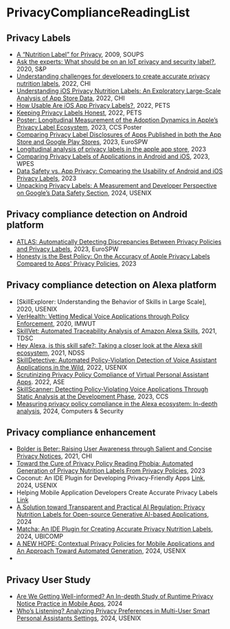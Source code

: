 # PrivacyComplianceReadingList

## Privacy Labels
- [A “Nutrition Label” for Privacy](https://dl.acm.org/doi/pdf/10.1145/1572532.1572538), 2009, SOUPS
- [Ask the experts: What should be on an IoT privacy and security label?](https://ieeexplore.ieee.org/stamp/stamp.jsp?arnumber=9152770), 2020, S&P
- [Understanding challenges for developers to create accurate privacy nutrition labels](https://dl.acm.org/doi/pdf/10.1145/3491102.3502012), 2022, CHI
- [Understanding iOS Privacy Nutrition Labels: An Exploratory Large-Scale Analysis of App Store Data](https://dl.acm.org/doi/pdf/10.1145/3491101.3519739), 2022, CHI
- [How Usable Are iOS App Privacy Labels?](https://petsymposium.org/popets/2022/popets-2022-0106.pdf), 2022, PETS
- [Keeping Privacy Labels Honest](https://petsymposium.org/popets/2022/popets-2022-0119.pdf), 2022, PETS
- [Poster: Longitudinal Measurement of the Adoption Dynamics in Apple’s Privacy Label Ecosystem](https://dl.acm.org/doi/pdf/10.1145/3576915.3624383), 2023, CCS Poster
- [Comparing Privacy Label Disclosures of Apps Published in both the App Store and Google Play Stores](https://oa.upm.es/75608/1/Final_Submission_Article.pdf), 2023, EuroSPW
- [Longitudinal analysis of privacy labels in the apple app store](https://arxiv.org/pdf/2206.02658), 2023
- [Comparing Privacy Labels of Applications in Android and iOS](https://dl.acm.org/doi/pdf/10.1145/3603216.3624967), 2023, WPES
- [Data Safety vs. App Privacy: Comparing the Usability of Android and iOS Privacy Labels](https://arxiv.org/pdf/2312.03918), 2023
- [Unpacking Privacy Labels: A Measurement and Developer Perspective on Google’s Data Safety Section](https://www.usenix.org/system/files/sec24summer-prepub-1315-khandelwal.pdf), 2024, USENIX

## Privacy compliance detection on Android platform
- [ATLAS: Automatically Detecting Discrepancies Between Privacy Policies and Privacy Labels](https://ieeexplore.ieee.org/stamp/stamp.jsp?arnumber=10190673), 2023, EuroSPW
- [Honesty is the Best Policy: On the Accuracy of Apple Privacy Labels Compared to Apps' Privacy Policies](https://arxiv.org/abs/2306.17063), 2023

## Privacy compliance detection on Alexa platform  
- [SkillExplorer: Understanding the Behavior of Skills in Large Scale], 2020, USENIX
- [VerHealth: Vetting Medical Voice Applications through Policy Enforcement](https://dl.acm.org/doi/pdf/10.1145/3432233), 2020, IMWUT
- [SkillVet: Automated Traceability Analysis of Amazon Alexa Skills](https://ieeexplore.ieee.org/stamp/stamp.jsp?tp=&arnumber=9619970), 2021, TDSC
- [Hey Alexa, is this skill safe?: Taking a closer look at the Alexa skill ecosystem](https://par.nsf.gov/servlets/purl/10216717), 2021, NDSS
- [SkillDetective: Automated Policy-Violation Detection of Voice Assistant Applications in the Wild](https://www.usenix.org/system/files/sec22-young.pdf), 2022, USENIX
- [Scrutinizing Privacy Policy Compliance of Virtual Personal Assistant Apps](https://dl.acm.org/doi/pdf/10.1145/3551349.3560416). 2022, ASE
- [SkillScanner: Detecting Policy-Violating Voice Applications Through Static Analysis at the Development Phase](https://dl.acm.org/doi/pdf/10.1145/3576915.3616650), 2023, CCS
- [Measuring privacy policy compliance in the Alexa ecosystem: In-depth
analysis](https://pdf.sciencedirectassets.com/271887/1-s2.0-S0167404824X00061/1-s2.0-S0167404824002682/main.pdf?X-Amz-Security-Token=IQoJb3JpZ2luX2VjEAIaCXVzLWVhc3QtMSJHMEUCIFxAInRhVykHMssS%2Fc%2Bl9ivm0jPlpj3Blb6iFdRx2j2yAiEAtXV8UJR5ZW2NVYJT0FExAVSgZQ3mq9elicXNKSa9GhsqsgUIGxAFGgwwNTkwMDM1NDY4NjUiDPUnElZkab5Cz2CJxiqPBWUemNfjl5N39hW0Iq%2B7Tx%2BsYJwg4ZmG5Jz%2FSgG0ueY%2F8IFXp00N36FdBeD8g%2FzI3QQm7lanh0g5B1G65mJ7Mf5Oy85ykn97fITnytWAubBHTgvf1UFhzjSxWBVRfFPUCymY2GiTcwrQE4pvCZ8MlX4YEG9cfBxL6EIBZ0DiGXXpp5K3t55HMD1%2FhhF9kqBIPK3HvUCneo26iUxfEkOKYokiiBHUFmPLZ5Ow%2BlY8OlXO2JwgSqcf7P9t3yVw6LjRnfSzrahxfKjAN9A3B9iDDOb5LAIz96lB1MSASkICl3j%2BtU7y3uZdg5gMQPUj3ONlQ6PbpFLhY9XQGL6hS7KeJaw5FX0pg%2F289QATYRfV%2BVHpdMcehfOyoKYgpVmk5cn7b%2FHW9SPBPz5cU8TrPIFy5zCtNFmYd%2B5VgvTh4IMQiyNV6Q2b5TkHEv3eL7cIL8%2ByFqxWhwb%2FWNMsGoboLXQZG660wN%2FV2D4URqj0whg2rCQbnMUh0%2FaMfO7bLmG69x5pHkk6FR51zawDIFP%2BPIy%2F2gdd04eaW5V4s3zeGmWLA%2F%2FRVSSB5dZaa7xDRIDDZMOENg8wGGplbcyyFfL626utCcb7EuH4xUL1BwG1eOufCf%2F%2FY8GSkXf4C558bvpv%2BZsXgCJofVE%2B78G3PXe%2F88mClVpP%2BEjPW%2FYfxCQk%2BOsJvrsE6km%2FZpzrOg9lHCMAmrNT6k6RfsbthOEntlYmm3mMzOci5Vjc8CYC55Ro1PYGWF7lLnFxFNF0HiAoTFQyNDA9VsoteQiXpiOewMfdLdfUAEJ5yQQjMnlH2bR%2BMOAN4rQnk317xFIP2Q%2FVkHmJQLygCmnn07PGa8Qaz8hOswtIaDLLnVPDpGTcgChYynb3uP8wiJy4tgY6sQHacK4IiQjURagRNISgQfd1qR%2F1DgF2%2FMzsRVdE4nrzDZXxQkOLGmrP7sIgG9Tgu01MeTae5jcuadXTzt4xnmvETL1kkLbJC7T151bzxPdQMJYI4umUvPhBtoxopUSwAvR%2BgBgZYc8kNR5rVbTm0CXY89MYfdDq8M9h1%2B9bYHzJnA%2BA%2BQbUH%2Fs8%2Bbpymydo2pRBlV%2FMLQiyPDKwwlr1q5Y6fib7kFrGUKC4eTbYfztCNBE%3D&X-Amz-Algorithm=AWS4-HMAC-SHA256&X-Amz-Date=20240827T183638Z&X-Amz-SignedHeaders=host&X-Amz-Expires=300&X-Amz-Credential=ASIAQ3PHCVTY2NEOH3LO%2F20240827%2Fus-east-1%2Fs3%2Faws4_request&X-Amz-Signature=246fe155303405bda94b55454db73c21c49dba724833c5477dd13de3c6965396&hash=77d76d58531b2c888bd3768cf0973166eb7fd03c11f4fa13474af8e6d0bf3e59&host=68042c943591013ac2b2430a89b270f6af2c76d8dfd086a07176afe7c76c2c61&pii=S0167404824002682&tid=spdf-ba3cd621-f5b0-4fcd-bf9a-0d20e3889d54&sid=4b75d98c677f6841b489a9a295497097f394gxrqa&type=client&tsoh=d3d3LnNjaWVuY2VkaXJlY3QuY29t&ua=10145d075e0557005e56&rr=8b9e2b142b38c440&cc=us), 2024, Computers & Security

## Privacy compliance enhancement  
- [Bolder is Beter: Raising User Awareness through Salient and Concise Privacy Notices](https://dl.acm.org/doi/pdf/10.1145/3411764.3445516), 2021, CHI
- [Toward the Cure of Privacy Policy Reading Phobia: Automated Generation of Privacy Nutrition Labels From Privacy Policies](https://arxiv.org/abs/2306.10923), 2023
- Coconut: An IDE Plugin for Developing Privacy-Friendly Apps [Link](https://dl.acm.org/doi/10.1145/3287056), 2024, USENIX
- Helping Mobile Application Developers Create Accurate Privacy Labels [Link](https://www.usenix.org/conference/pepr22/presentation/gardner)
- [A Solution toward Transparent and Practical AI Regulation: Privacy Nutrition Labels for Open-source Generative AI-based Applications](https://arxiv.org/pdf/2407.15407), 2024
- [Matcha: An IDE Plugin for Creating Accurate Privacy Nutrition Labels](https://dl.acm.org/doi/pdf/10.1145/3643544), 2024, UBICOMP
- [A NEW HOPE: Contextual Privacy Policies for Mobile Applications and An Approach Toward Automated Generation](https://www.usenix.org/system/files/sec24fall-prepub-303-pan-shidong-hope.pdf), 2024, USENIX
- 

## Privacy User Study
- [Are We Getting Well-informed? An In-depth Study of Runtime Privacy Notice Practice in Mobile Apps](https://yangzhemin.github.io/papers/reno-ccs2024.pdf), 2024
- [Who’s Listening? Analyzing Privacy Preferences in Multi-User Smart Personal Assistants Settings](https://www.usenix.org/system/files/soups2024_poster39_abstract-carreira_final.pdf), 2024, USENIX
